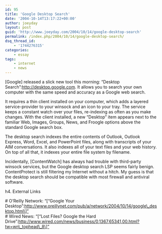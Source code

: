 ```yaml
---
id: 95
title: 'Google Desktop Search'
date: '2004-10-14T13:17:22+00:00'
author: joeyday
layout: post
guid: 'http://www.joeyday.com/2004/10/14/google-desktop-search'
permalink: /index.php/2004/10/14/google-desktop-search/
dsq_thread_id:
    - '1744276315'
categories:
    - essay
tags:
    - internet
    - news
---
```


\[Google\] released a slick new tool this morning: “Desktop Search”:http://desktop.google.com. It allows you to search your own computer with the same speed and accuracy as a Google web search.

It requires a thin client installed on your computer, which adds a layered service-provider to your winsock and an icon to your tray. The service keeps a constant watch over your files, re-indexing as often as you make changes. With the client installed, a new “Desktop” item appears next to the familiar Web, Images, Groups, News, and Froogle options above the standard Google search box.

The desktop search indexes the entire contents of Outlook, Outlook Express, Word, Excel, and PowerPoint files, along with transcripts of your AIM conversations. It also indexes all of your text files and your web history. On top of all that, it indexes your entire file system by filename.

Incidentally, \[ContentWatch\] has always had trouble with third-party winsock services, but the Google desktop search LSP seems fairly benign. ContentProtect is still filtering my Internet without a hitch. My guess is that the desktop search should be compatible with most firewall and antiviral software.

h4. External Links

\# O’Reilly Network: “\[“Google Your Desktop”:http://www.oreillynet.com/pub/a/network/2004/10/14/google\_desktop.html\]”  
\# Wired News: “\[“Lost Files? Google the Hard Drive”:http://www.wired.com/news/business/0,1367,65341,00.html?tw=wn\_tophead\_8\]”